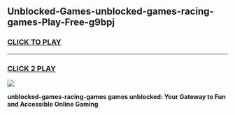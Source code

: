 
## Unblocked-Games-unblocked-games-racing-games-Play-Free-g9bpj
<h3>
<a href="https://premium76.site?title=unblocked-games-racing-games&ref=09A">CLICK TO PLAY</a></h3>
<hr>

<h3>
<a href="https://premium76.site?title=unblocked-games-racing-games&ref=09A">CLICK 2 PLAY</a>
  
</h3>

<a href="https://premium76.site?title=unblocked-games-racing-games&ref=09A"><img src="https://clearcache.store/games.png"></a>


**unblocked-games-racing-games games unblocked: Your Gateway to Fun and Accessible Online Gaming**
